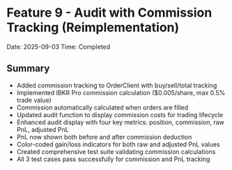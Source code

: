 # Feature 9 - Audit with Commission Tracking (Reimplementation)
Date: 2025-09-03
Time: Completed

## Summary
- Added commission tracking to OrderClient with buy/sell/total tracking
- Implemented IBKR Pro commission calculation ($0.005/share, max 0.5% trade value)
- Commission automatically calculated when orders are filled
- Updated audit function to display commission costs for trading lifecycle
- Enhanced audit display with four key metrics: position, commission, raw PnL, adjusted PnL
- PnL now shown both before and after commission deduction
- Color-coded gain/loss indicators for both raw and adjusted PnL values
- Created comprehensive test suite validating commission calculations
- All 3 test cases pass successfully for commission and PnL tracking